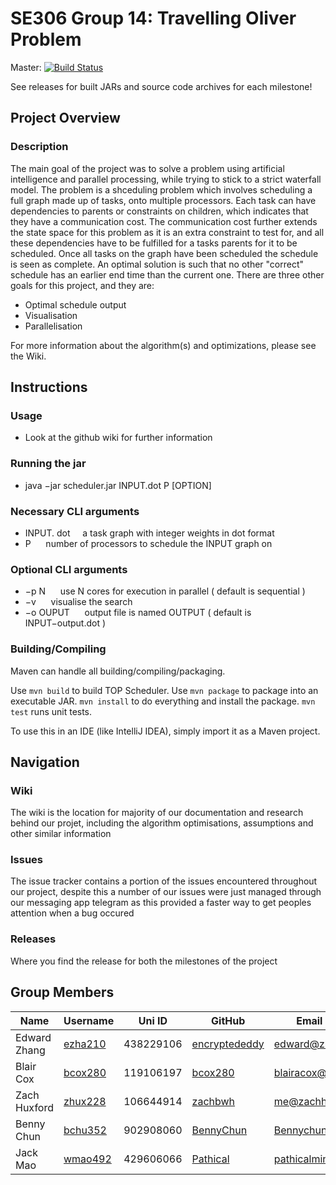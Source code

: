 # SE306 Group 14: Travelling Oliver Problem

Master: [![Build Status](https://travis-ci.com/encryptededdy/SE306_TravellingOliverProblem.svg?token=yWUrDYvrGQFpxBXqf7zH&branch=master)](https://travis-ci.com/encryptededdy/SE306_TravellingOliverProblem)

See releases for built JARs and source code archives for each milestone!

## Project Overview
### Description
The main goal of the project was to solve a problem using artificial intelligence and parallel processing, while trying to stick to a strict waterfall model. The problem is a shceduling problem which involves scheduling a full graph made up of tasks, onto multiple processors. Each task can have dependencies to parents or constraints on children, which indicates that they have a communication cost. The communication cost further extends the state space for this problem as it is an extra constraint to test for, and all these dependencies have to be fulfilled for a tasks parents for it to be scheduled. Once all tasks on the graph have been scheduled the schedule is seen as complete. An optimal solution is such that no other "correct" schedule has an earlier end time than the current one.
There are three other goals for this project, and they are:
* Optimal schedule output
* Visualisation
* Parallelisation

For more information about the algorithm(s) and optimizations, please see the Wiki.

## Instructions
### Usage
* Look at the github wiki for further information

### Running the jar
* java −jar scheduler.jar INPUT.dot P [OPTION]

### Necessary CLI arguments
* INPUT. dot&nbsp;&nbsp;&nbsp;&nbsp;  a  task  graph  with  integer  weights  in  dot  format
* P &nbsp;&nbsp;&nbsp;&nbsp; number  of  processors  to  schedule  the INPUT graph on

### Optional CLI arguments
* −p N  &nbsp;&nbsp;&nbsp;&nbsp;  use N cores  for  execution  in  parallel  ( default  is  sequential )
* −v  &nbsp;&nbsp;&nbsp;&nbsp;  visualise  the  search
* −o OUPUT &nbsp;&nbsp;&nbsp;&nbsp;     output  file  is  named OUTPUT ( default  is INPUT−output.dot )

### Building/Compiling
Maven can handle all building/compiling/packaging.

Use `mvn build` to build TOP Scheduler. Use `mvn package` to package into an executable JAR. `mvn install` to do everything and install the package. `mvn test` runs unit tests.

To use this in an IDE (like IntelliJ IDEA), simply import it as a Maven project.

## Navigation
### Wiki
The wiki is the location for majority of our documentation and research behind our projet, including the algorithm optimisations, assumptions and other similar information
### Issues
The issue tracker contains a portion of the issues encountered throughout our project, despite this a number of our issues were just managed through our messaging app telegram as this provided a faster way to get peoples attention when a bug occured
### Releases
Where you find the release for both the milestones of the project

## Group Members
| Name         | Username | Uni ID | GitHub    | Email (Personal) |
| ------------ | ------- | ------ | --------- | --- |
| Edward Zhang | [ezha210](mailto:ezha210@aucklanduni.ac.nz) | 438229106 | [encryptededdy](http://www.github.com/encryptededdy) | [edward@zhang.nz](mailto:edward@zhang.nz) |
| Blair Cox    | [bcox280](mailto:bcox280@aucklanduni.ac.nz) | 119106197 | [bcox280](http://www.github.com/bcox280) | blairacox@gmail.com
| Zach Huxford | [zhux228](mailto:zhux228@aucklanduni.ac.nz) | 106644914 | [zachbwh](http://www.github.com/zachbwh) | me@zachhuxford.io
| Benny Chun   | [bchu352](mailto:bchu@aucklanduni.ac.nz) | 902908060 | [BennyChun](http://www.github.com/BennyChun) | Bennychun97@gmail.com
| Jack Mao     | [wmao492](mailto:wmao492@aucklanduni.ac.nz) | 429606066 | [Pathical](http://www.github.com/Pathical) | [pathicalmine@gmail.com](pathicalmine@gmail.com) |
